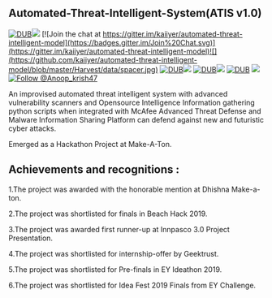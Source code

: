 ## Automated-Threat-Intelligent-System(ATIS v1.0) 
[![DUB](https://img.shields.io/badge/build-passing-brightgreen.svg)](https://www.travis-ci.org/kaiiyer/automated-threat-intelligent-model)![](https://github.com/kaiiyer/automated-threat-intelligent-model/blob/master/Harvest/data/spacer.jpg)      [![Join the chat at https://gitter.im/kaiiyer/automated-threat-intelligent-model](https://badges.gitter.im/Join%20Chat.svg)](https://gitter.im/kaiiyer/automated-threat-intelligent-model)![](https://github.com/kaiiyer/automated-threat-intelligent-model/blob/master/Harvest/data/spacer.jpg)     [![DUB](https://img.shields.io/github/license/kaiiyer/automated-threat-intelligent-model.svg)](https://github.com/kaiiyer/automated-threat-intelligent-model/blob/master/LICENSE)![](https://github.com/kaiiyer/automated-threat-intelligent-model/blob/master/Harvest/data/spacer.jpg)    [![DUB](https://img.shields.io/github/issues/kaiiyer/automated-threat-intelligent-model.svg)]((https://github.com/kaiiyer/automated-threat-intelligent-model/issues))![](https://github.com/kaiiyer/automated-threat-intelligent-model/blob/master/Harvest/data/spacer.jpg)      [![DUB](https://img.shields.io/badge/status-ongoing-blue.svg)](https://img.shields.io/badge/status-ongoing-blue.svg) ![](https://github.com/kaiiyer/automated-threat-intelligent-model/blob/master/Harvest/data/spacer.jpg)    [![Follow @Anoop_krish47](https://img.shields.io/twitter/url/https/github.com/kaiiyer/automated-threat-intelligent-model/.svg?style=social)](https://twitter.com/Anoop_krish47)


An improvised automated threat intelligent system with advanced vulnerability scanners and Opensource Intelligence Information gathering python scripts when integrated with McAfee Advanced Threat Defense and Malware Information Sharing Platform can defend against new and futuristic cyber attacks.

Emerged as a Hackathon Project at Make-A-Ton.

## Achievements and recognitions :
1.The project was awarded with the honorable mention at Dhishna Make-a-ton.

2.The project was shortlisted for finals in Beach Hack 2019.

3.The project was awarded first runner-up at Innpasco 3.0 Project Presentation.

4.The project was shortlisted for internship-offer by Geektrust.

5.The project was shortlisted for Pre-finals in EY Ideathon 2019.

6.The project was shortlisted for Idea Fest 2019 Finals from EY Challenge.

